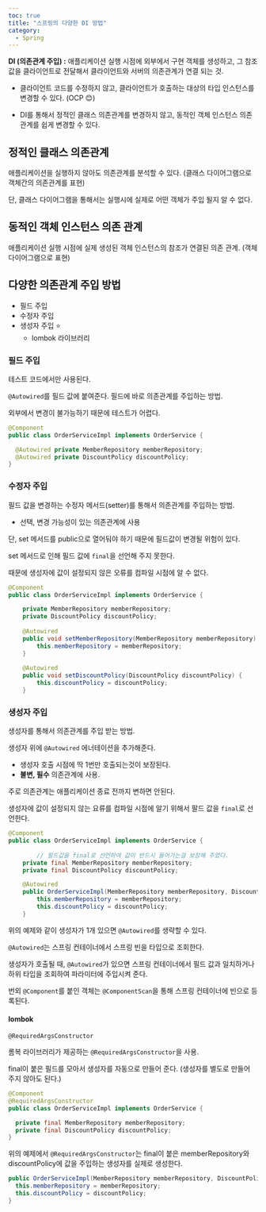```yaml
---
toc: true
title: "스프링의 다양한 DI 방법"
category:
  - Spring
---
```

**DI $($의존관계 주입) :** 애플리케이션 실행 시점에 외부에서 구현 객체를 생성하고, 그 참조값을 클라이언트로 전달해서 클라이언트와 서버의 의존관계가 연결 되는 것.

- 클라이언트 코드를 수정하지 않고, 클라이언트가 호출하는 대상의 타입 인스턴스를 변경할 수 있다. $($OCP 😊)

- DI를 통해서 정적인 클래스 의존관계를 변경하지 않고, 동적인 객체 인스턴스 의존관계를 쉽게 변경할 수 있다.

## 정적인 클래스 의존관계
애플리케이션을 실행하지 않아도 의존관계를 분석할 수 있다. $($클래스 다이어그램으로 객체간의 의존관계를 표현)

단, 클래스 다이어그램을 통해서는 실행시에 실제로 어떤 객체가 주입 될지 알 수 없다.

## 동적인 객체 인스턴스 의존 관계
애플리케이션 실행 시점에 실제 생성된 객체 인스턴스의 참조가 연결된 의존 관계. $($객체 다이어그램으로 표현)

## 다양한 의존관계 주입 방법

- 필드 주입
- 수정자 주입
- 생성자 주입 ⭐
    - lombok 라이브러리

### 필드 주입
테스트 코드에서만 사용된다.

`@Autowired`를 필드 값에 붙여준다.
필드에 바로 의존관계를 주입하는 방법.

외부에서 변경이 불가능하기 때문에 테스트가 어렵다.

```java
@Component
public class OrderServiceImpl implements OrderService {

  @Autowired private MemberRepository memberRepository;
  @Autowired private DiscountPolicy discountPolicy;
}
```

### 수정자 주입
필드 값을 변경하는 수정자 메서드$($setter)를 통해서 의존관계를 주입하는 방법.

- 선택, 변경 가능성이 있는 의존관계에 사용

단, set 메서드를 public으로 열어둬야 하기 때문에 필드값이 변경될 위험이 있다.

set 메서드로 인해 필드 값에 `final`을 선언해 주지 못한다.

때문에 생성자에 값이 설정되지 않은 오류를 컴파일 시점에 알 수 없다.

```java
@Component
public class OrderServiceImpl implements OrderService {

    private MemberRepository memberRepository;
    private DiscountPolicy discountPolicy;
    
    @Autowired
    public void setMemberRepository(MemberRepository memberRepository) {
        this.memberRepository = memberRepository;
    }
    
    @Autowired
    public void setDiscountPolicy(DiscountPolicy discountPolicy) {
        this.discountPolicy = discountPolicy;
    }
```

### 생성자 주입
생성자를 통해서 의존관계를 주입 받는 방법.

생성자 위에 `@Autowired` 에너테이션을 추가해준다.

- 생성자 호출 시점에 딱 1번만 호출되는것이 보장된다.
- **불변, 필수** 의존관계에 사용.

주로 의존관계는 애플리케이션 종료 전까지 변하면 안된다.

생성자에 값이 설정되지 않는 요류를 컴파일 시점에 알기 위해서 팔드 값을 `final`로 선언한다.

```java
@Component
public class OrderServiceImpl implements OrderService {
	
		// 필드값을 final로 선언하여 값이 반드시 들어가는걸 보장해 주었다.
    private final MemberRepository memberRepository;
    private final DiscountPolicy discountPolicy;

    @Autowired
    public OrderServiceImpl(MemberRepository memberRepository, DiscountPolicy discountPolicy) {
        this.memberRepository = memberRepository;
        this.discountPolicy = discountPolicy;
    }
```

위의 예제와 같이 생성자가 1개 있으면 `@Autowired`를 생략할 수 있다.

`@Autowired`는 스프링 컨테이너에서 스프링 빈을 타입으로 조회한다.

생성자가 호출될 때, `@Autowired`가 있으면 스프링 컨테이너에서 필드 값과 일치하거나 하위 타입을 조회하여 파라미터에 주입시켜 준다.

번외
`@Component`를 붙인 객체는 `@ComponentScan`을 통해 스프링 컨테이너에 빈으로 등록된다.

#### lombok

`@RequiredArgsConstructor`

롬복 라이브러리가 제공하는 `@RequiredArgsConstructor`을 사용.

final이 붙은 필드를 모아서 생성자를 자동으로 만들어 준다.
$($생성자를 별도로 만들어 주지 않아도 된다.)

```java
@Component
@RequiredArgsConstructor
public class OrderServiceImpl implements OrderService {

  private final MemberRepository memberRepository;
  private final DiscountPolicy discountPolicy;
}
```

위의 예제에서 `@RequiredArgsConstructor`는 final이 붙은 memberRepository와 discountPolicy에 값을 주입하는 생성자를 실제로 생성한다.

```java
public OrderServiceImpl(MemberRepository memberRepository, DiscountPolicy discountPolicy) {
  this.memberRepository = memberRepository;
  this.discountPolicy = discountPolicy;
}
```
